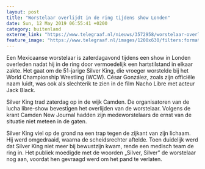 ```yaml
---
layout: post
title: "Worstelaar overlijdt in de ring tijdens show Londen"
date: Sun, 12 May 2019 06:55:41 +0200
category: buitenland
externe_link: "https://www.telegraaf.nl/nieuws/3572958/worstelaar-overlijdt-in-de-ring-tijdens-show-londen"
feature_image: "https://www.telegraaf.nl/images/1200x630/filters:format(jpeg):quality(80)/cdn-kiosk-api.telegraaf.nl/b57ff700-7473-11e9-9953-0217670beecd.jpg"
---
```


<p class="intro">Een Mexicaanse worstelaar is zaterdagavond tijdens een show in Londen overleden nadat hij in de ring door vermoedelijk een hartstilstand in elkaar zakte. Het gaat om de 51-jarige Silver King, die vroeger worstelde bij het World Championship Wrestling (WCW). César González, zoals zijn officiële naam luidt, was ook als slechterik te zien in de film Nacho Libre met acteur Jack Black.</p> <p>Silver King trad zaterdag op in de wijk Camden. De organisatoren van de lucha libre-show bevestigen het overlijden van de worstelaar. Volgens de krant Camden New Journal hadden zijn medeworstelaars de ernst van de situatie niet meteen in de gaten.</p><p>Silver King viel op de grond na een trap tegen de zijkant van zijn lichaam. Hij werd omgedraaid, waarna de scheidsrechter aftelde. Toen duidelijk werd dat Silver King niet meer bij bewustzijn kwam, rende een medisch team de ring in. Het publiek moedigde met de woorden „Silver, Silver” de worstelaar nog aan, voordat hen gevraagd werd om het pand te verlaten.</p>
